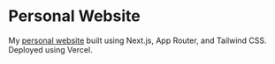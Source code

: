 # Personal Website
My [personal website](www.nidhiswamy.com) built using Next.js, App Router, and Tailwind CSS. Deployed using Vercel.
